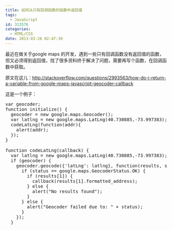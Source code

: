 ```yaml
---
title: 如何从只有回调函数的函数中返回值
tags:
  - JavaScript
id: 313576
categories:
  - HTML/CSS
date: 2013-03-26 02:47:39
---
```


最近在做关于google maps 的开发，遇到一些只有回调函数没有返回值的函数，但又必须得到返回值，找了很多资料终于解决了问题，需要再写个函数，在回调函数中获取。

原文在这儿：http://stackoverflow.com/questions/2993563/how-do-i-return-a-variable-from-google-maps-javascript-geocoder-callback

这是一个例子：

<pre class="lang:js decode:true " >var geocoder;
function initialize() {
  geocoder = new google.maps.Geocoder();
  var latlng = new google.maps.LatLng(40.730885,-73.997383);
  codeLatLng(function(addr){
    alert(addr);
  });
}

function codeLatLng(callback) {
  var latlng = new google.maps.LatLng(40.730885,-73.997383);
  if (geocoder) {
    geocoder.geocode({'latLng': latlng}, function(results, status) {
      if (status == google.maps.GeocoderStatus.OK) {
        if (results[1]) {
          callback(results[1].formatted_address);
        } else {
          alert("No results found");
        }
      } else {
        alert("Geocoder failed due to: " + status);
      }
    });
  }</pre> 
